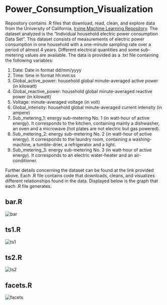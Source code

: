 # Power_Consumption_Visualization 
Repository contains .R files that download, read, clean, and explore data from the University of California, [Irvine Machine Learning Repository](https://archive.ics.uci.edu/ml/datasets/Individual+household+electric+power+consumption). The dataset analyzed is the “Individual household electric power consumption Data Set”. This dataset consists of measurements of electric power consumption in one household with a one-minute sampling rate over a period of almost 4 years. Different electrical quantities and some sub-metering values are available. The data is provided as a .txt file containing the following variables: 
1. Date: Date in format dd/mm/yyyy 
2. Time: time in format hh:mm:ss 
3. Global_active_power: household global minute-averaged active power (in kilowatt) 
4. Global_reactive_power: household global minute-averaged reactive power (in kilowatt) 
5. Voltage: minute-averaged voltage (in volt) 
6. Global_intensity: household global minute-averaged current intensity (in ampere) 
7. Sub_metering_1: energy sub-metering No. 1 (in watt-hour of active energy). It corresponds to the kitchen, containing mainly a dishwasher, an oven and a microwave (hot plates are not electric but gas powered). 
8. Sub_metering_2: energy sub-metering No. 2 (in watt-hour of active energy). It corresponds to the laundry room, containing a washing-machine, a tumble-drier, a refrigerator and a light. 
9. Sub_metering_3: energy sub-metering No. 3 (in watt-hour of active energy). It corresponds to an electric water-heater and an air-conditioner.

Further details concerning the dataset can be found at the link provided above. Each .R file contains code that downloads, cleans, and visualizes different relationships found in the data. Displayed below is the graph that each .R file generates. 

## bar.R 
![bar](https://user-images.githubusercontent.com/38505196/108241022-66568780-7119-11eb-8a10-1cfa08d4bc08.png)

## ts1.R
![ts1](https://user-images.githubusercontent.com/38505196/108241036-69517800-7119-11eb-8551-8da094e6e7bd.png)

## ts2.R
![ts2](https://user-images.githubusercontent.com/38505196/108241048-6b1b3b80-7119-11eb-89fd-57cd45eb0b87.png)

## facets.R
![facets](https://user-images.githubusercontent.com/38505196/108241055-6ce4ff00-7119-11eb-8474-761db10a3093.png)
